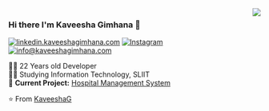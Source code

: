 <img align='right' src="https://github-readme-stats.vercel.app/api?username=KaveeshaG&show_icons=true">

### Hi there I'm Kaveesha Gimhana :lemon:

[![linkedin.kaveeshagimhana.com](https://img.shields.io/static/v1?label=linkedin.kaveeshagimhana.com&message=%20&color=yellow&logo=&style=flat-square&logoColor=white)](https://linkedin.kaveeshagimhana.com/)
[![Instagram](https://img.shields.io/static/v1?label=Instagram&message=%20&color=orange&logo=Instagram&style=flat-square&logoColor=white)](https://www.instagram.com/kaveesha__gimhana/)
[![info@kaveeshagimhana.com](https://img.shields.io/static/v1?label=https://mail.google.com&message=%20&color=red&logo=gmail&style=flat-square&logoColor=white)](mail:info@kaveeshagimhana.com)
  
  
👨‍💻 22 Years old Developer  
👨‍🎓 Studying Information Technology, SLIIT  
🚧 **Current Project:** [Hospital Management System](https://github.com/KaveeshaG/HelthCare-System)

⭐️ From [KaveeshaG](https://github.com/KaveeshaG)
